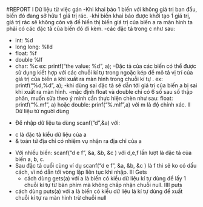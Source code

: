#REPORT
I Dữ liệu từ việc gán
-Khi khai báo 1 biến với không giá trị ban đầu, biến đó đang sở hữu 1 giá trị rác. 
-khi biến khai báo được khởi tạo 1 giá trị, giá trị rác sẽ không còn và để hiển thị biến giá trị của biến a ra màn hình ta phải có các đặc tả của biến đó đi kèm.
-các đặc tả trong c như sau:
+ int: %d 
+ long long: %lld
+ float: %f
+ double %lf
+ char: %c
ex: printf(“the value: %d”, a);
-Đặc tả của các biến có thể được sử dụng kiết hợp với các chuỗi kí tự trong ngoặc kép để mô tả vị trí của giá trị của biến a khi xuất ra màn hình trong chuỗi kí tự .
ex: printf(“%d,%d”, a);
-khi dùng sai đặc tả sẽ dẫn tới giá trị của biến a bị sai khi xuất ra màn hình.
-mặc định float và double chỉ có 6 số sau số thập phân, muốn sửa theo ý mình cần thực hiện chèn như sau: float: printf(“%.mf”, a) hoặc double: prinf(“%.mlf”,a) với m là độ chính xác. 
II Dữ liệu từ người dùng
- Để nhập dữ liệu ta dùng scanf(“d”,&a) với:
+ c là đặc tả kiểu dữ liệu của a
+ & toán tử địa chỉ có nhiệm vụ nhận ra địa chỉ của a
- Với nhiều biến: scanf(“d e f”, &a, &b, &c ) với d,e,f lần lượt là đặc tả của biến a, b, c. 
- Sau đặc tả cuối cùng ví dụ scanf(“d e f”, &a, &b, &c ) là f thì sẽ ko có dấu cách, vì nó dẫn tới vòng lặp liên tục khi nhập.
  III Gets
  - cách dùng gets(a) với a là biến có kiểu dữ liệu kí tự dùng để lấy 1 chuỗi kí tự từ bàn phím mà không chấp nhận chuỗi null.
  IIII puts
- cách dùng puts(a) với a là biến có kiểu dữ liệu là kí tự dùng để xuất chuỗi kí tự ra màn hình trừ chuỗi null
